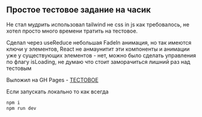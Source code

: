 ## Простое тестовое задание на часик

Не стал мудрить использовал tailwind не css in js как требовалось, не хотел просто много времени тратить на тестовое.

Сделал через useReduce небольшая FadeIn анимация, но так имеются ключи у элементов, React не анмаунитит эти компоненты и анимации уже у существующих элементов - нет, можно было сделать управления по флагу isLoading, не думаю что стоит заморачиться лишний раз над тестовым

Выложил на GH Pages - [ТЕСТОВОЕ](https://vladislavgupalodev.github.io/test-project-3/)

Если запускать локально то как всегда

```bash
npm i
npm run dev
```